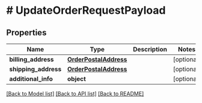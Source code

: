 # # UpdateOrderRequestPayload


## Properties 


Name | Type | Description | Notes
------------ | ------------- | ------------- | -------------
**billing_address**| [**OrderPostalAddress**](OrderPostalAddress.md) |   | [optional]
**shipping_address**| [**OrderPostalAddress**](OrderPostalAddress.md) |   | [optional]
**additional_info**| **object** |   | [optional]


[[Back to Model list]](../../README.md#models) [[Back to API list]](../../README.md#endpoints) [[Back to README]](../../README.md)

